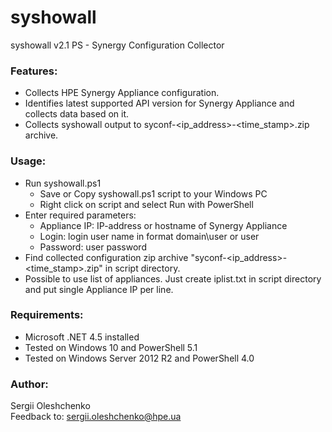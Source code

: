 syshowall
=========
syshowall v2.1 PS - Synergy Configuration Collector

### Features:
* Collects HPE Synergy Appliance configuration.
* Identifies latest supported API version for Synergy Appliance and collects data based on it.
* Collects syshowall output to syconf-<ip_address>-<time_stamp>.zip archive.

### Usage:
* Run syshowall.ps1
	- Save or Copy syshowall.ps1 script to your Windows PC
	- Right click on script and select Run with PowerShell
* Enter required parameters:
	- Appliance IP:    IP-address or hostname of Synergy Appliance
	- Login:           login user name in format domain\user or user
	- Password:        user password
* Find collected configuration zip archive "syconf-<ip_address>-<time_stamp>.zip" in script directory.
* Possible to use list of appliances. Just create iplist.txt in script directory and put single Appliance IP per line.

### Requirements:
* Microsoft .NET 4.5 installed
* Tested on Windows 10 and PowerShell 5.1
* Tested on Windows Server 2012 R2 and PowerShell 4.0

### Author:
Sergii Oleshchenko<br/>
Feedback to: sergii.oleshchenko@hpe.ua<br/>

